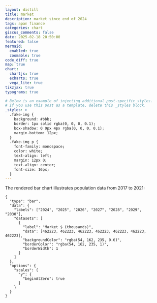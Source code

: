 ```yaml
---
layout: distill
title: market
description: market since end of 2024
tags: apan finance
categories: chart
giscus_comments: false
date: 2025-02-18 20:50:00
featured: false
mermaid:
  enabled: true
  zoomable: true
code_diff: true
map: true
chart:
  chartjs: true
  echarts: true
  vega_lite: true
tikzjax: true
typograms: true

# Below is an example of injecting additional post-specific styles.
# If you use this post as a template, delete this _styles block.
_styles: >
  .fake-img {
    background: #bbb;
    border: 1px solid rgba(0, 0, 0, 0.1);
    box-shadow: 0 0px 4px rgba(0, 0, 0, 0.1);
    margin-bottom: 12px;
  }
  .fake-img p {
    font-family: monospace;
    color: white;
    text-align: left;
    margin: 12px 0;
    text-align: center;
    font-size: 16px;
  }
---
```

The rendered bar chart illustrates population data from 2017 to 2021:

```chartjs
{
  "type": "bar",
  "data": {
    "labels": ["2024", "2025", "2026", "2027", "2028", "2029", "2030"],
    "datasets": [
      {
        "label": "Market $ (thousands)",
        "data": [462223, 462223, 462223, 462223, 462223, 462223, 462223],
        "backgroundColor": "rgba(54, 162, 235, 0.6)",
        "borderColor": "rgba(54, 162, 235, 1)",
        "borderWidth": 1
      }
    ]
  },
  "options": {
    "scales": {
      "y": {
        "beginAtZero": true
      }
    }
  }
}
```
